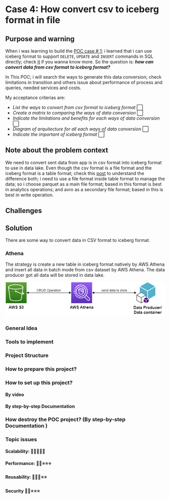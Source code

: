 # Case 4: How convert csv to iceberg format in file 

## Purpose and warning

When i was learning to build the [POC case # 1](https://github.com/CarlosChicata/data_world_portfolio/tree/master/Projects/POC/AWS_API_of_serving_layer_from_data_lake); i learned that i can use iceberg format to support `DELETE`, `UPDATE` and `INSERT` commands in SQL directly; check [it](https://docs.aws.amazon.com/athena/latest/ug/querying-iceberg-updating-iceberg-table-data.html) if you wanna know more.
So the question is: __*how can convert data from csv format to iceberg format?*__

In This POC; i will search the ways to generate this data conversion; check limitations in transition and others issue about performance of process and queries, needed services and costs.

My acceptance criterias are:

* _List the ways to convert from csv format to iceberg format_ :white_large_square:
* _Create a matrix to comparing the ways of data conversion_ :white_large_square:
* _Indicate the limitations and benefits for each ways of data conversion_ :white_large_square:
* _Diagram of arquitecture for all each ways of data conversion_ :white_large_square:
* _Indicate the important of iceberg format_ :white_large_square:

## Note about the problem context

We need to convert sent data from app is in csv format into iceberg format to use in data lake. Even though the csv format is a file format and the iceberg format is a table format; check this [post](https://shahrajesh2006.medium.com/data-lakes-understanding-file-format-and-table-formats-38d7999c0ec2 ) to understand the difference both; i need to use a file format inside table format to manage the data; so i choose parquet as a main file format; based in this format is best in analytics operations;  and avro as a secondary file format; based in this is best in write operation.

## Challenges



## Solution

There are some way to convert data in CSV format to iceberg format.

### Athena

The strategy is create a new table in iceberg format natively by AWS Athena and insert all data in batch mode from csv dataset by AWS Athena. The data producer got all data will be stored in data lake.

![Athena Architecture infra](https://github.com/CarlosChicata/data_world_portfolio/blob/master/Projects/POC/AWS_convert_csv_to_iceberg_format/images/athena_infra_poc_4.drawio.png)

### General Idea


### Tools to implement


### Project Structure

### How to prepare this project?


### How to set up this project?

#### By video


#### By step-by-step Documentation 


### How destroy the POC project? (By step-by-step Documentation )

### Topic issues


#### Scalability: :star2::star2::star2::star2::star2:



#### Performance: :star2::star2::star::star::star:

#### Reusability: :star2::star2::star2::star::star:


#### Security :star2::star2::star::star::star:

